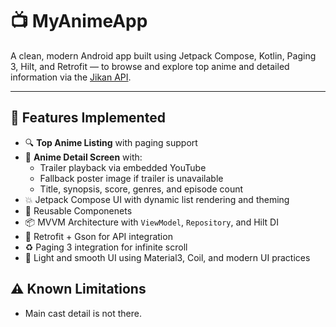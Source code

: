 # 📺 MyAnimeApp

A clean, modern Android app built using Jetpack Compose, Kotlin, Paging 3, Hilt, and Retrofit — to browse and explore top anime and detailed information via the [Jikan API](https://jikan.moe/).

---

## 🚀 Features Implemented

- 🔍 **Top Anime Listing** with paging support
- 📄 **Anime Detail Screen** with:
  - Trailer playback via embedded YouTube
  - Fallback poster image if trailer is unavailable
  - Title, synopsis, score, genres, and episode count
- 💥 Jetpack Compose UI with dynamic list rendering and theming
- 🎨 Reusable Componenets
- 📦 MVVM Architecture with `ViewModel`, `Repository`, and Hilt DI
- 📡 Retrofit + Gson for API integration
- ♻️ Paging 3 integration for infinite scroll
- 🌙 Light and smooth UI using Material3, Coil, and modern UI practices

## ⚠️ Known Limitations
- Main cast detail is not there.
